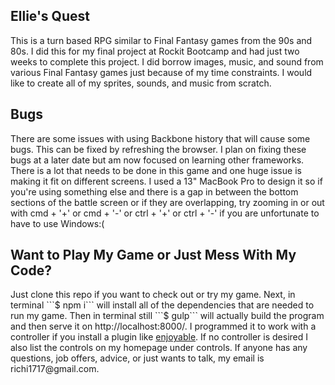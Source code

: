 <h2>Ellie's Quest</h2>
This is a turn based RPG similar to Final Fantasy games from the 90s and 80s.  I did this for my final 
project at Rockit Bootcamp and had just two weeks to complete this project.  I did borrow images, music, 
and sound from various Final Fantasy games just because of my time constraints.  I would like to create
all of my sprites, sounds, and music from scratch.  

<h2>Bugs</h2>
There are some issues with using Backbone history that will cause some bugs.  This can be fixed by
refreshing the browser.  I plan on fixing these bugs at a later date but am now focused on learning other frameworks.  There is a lot that needs to be done in this game and one huge issue is making it fit on different screens.  I used a 13" MacBook Pro to design it so if you're using something else and there is a gap in between the bottom sections of the battle screen or if they are overlapping, try zooming in or out with cmd + '+' or cmd + '-' or ctrl + '+' or ctrl + '-' if you are unfortunate to have to use Windows:( 

<h2>Want to Play My Game or Just Mess With My Code?</h2>
Just clone this repo if you want to check out or try my game.  Next, in 
terminal ```$ npm i``` will install all of the dependencies that are needed to run my game.  Then
in terminal still ```$ gulp``` will actually build the program and then serve it on http://localhost:8000/. 
I programmed it to work with a controller if you install a plugin like <a href="https://yukkurigames.com/enjoyable/">enjoyable</a>.  If no controller
is desired I also list the controls on my homepage under controls.  If anyone has any questions, job offers,
advice, or just wants to talk, my email is richi1717@gmail.com.
